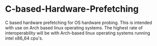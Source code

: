 # C-based-Hardware-Prefetching
C based hardware prefetching for OS hardware probing. This is intended with use on Arch based linux operating systems. The highest rate of interoperability will be with Arch-based linux operating systems running intel x86_64 cpu's.
